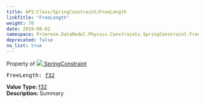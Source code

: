 ```yaml
---
title: API:Class/SpringConstraint/FreeLength
linkTitle: "FreeLength"
weight: 70
date: 2019-08-02
namespace: Primrose.DataModel.Physics.Constraints.SpringConstraint.FreeLength
deprecated: false
no_list: true
---
```

Property of <a href="/docs/api-reference/Class/SpringConstraint"><img src="/icons/silk/axle.png"/>&nbsp;SpringConstraint</a>
<pre class="method-declaration">
FreeLength: <a class="type" href="/docs/api-reference/System/Primitives#single">f32</a></pre>
<b>Value Type: </b>
<a class="type" href="/docs/api-reference/System/Primitives#single">f32</a>
<br/>
<b>Description: </b>
Summary

